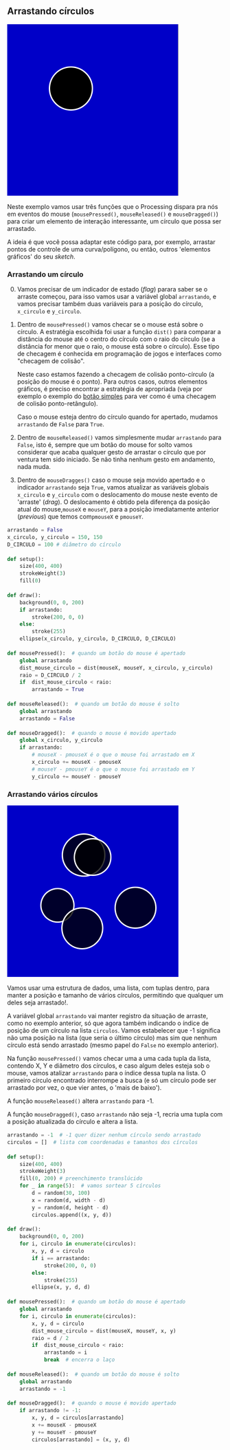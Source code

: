 ## Arrastando círculos

![um círculo sendo arrastado](assets/arrastar_circulo.gif)

Neste exemplo vamos usar três funções que o Processing dispara pra nós em eventos do mouse (`mousePressed()`, `mouseReleased()` e `mouseDragged()`) para criar um elemento de interação interessante, um círculo que possa ser arrastado.

A ideia é que você possa adaptar este código para, por exemplo, arrastar pontos de controle de uma curva/polígono, ou então, outros 'elementos gráficos' do seu *sketch*. 

### Arrastando um círculo

0. Vamos precisar de um indicador de estado (*flag*) parara saber se o arraste começou, para isso vamos usar a variável global `arrastando`, e vamos precisar também duas variáveis para a posição do círculo, `x_circulo` e `y_circulo`.

1. Dentro de `mousePressed()` vamos checar se o mouse está sobre o círculo. A estratégia escolhida foi usar a função `dist()` para comparar a distância do mouse até o centro do círculo com o raio do círculo (se a distância for menor que o raio, o mouse está sobre o círculo). Esse tipo de checagem é conhecida em programação de jogos e interfaces como "checagem de colisão".

    Neste caso estamos fazendo a checagem de colisão ponto-círculo (a posição do mouse é o ponto). Para outros casos, outros elementos gráficos, é preciso encontrar a estratégia de apropriada (veja por exemplo o exemplo do [botão simples](botao_simples.md) para ver como é uma checagem de colisão ponto-retângulo).

    Caso o mouse esteja dentro do círculo quando for apertado, mudamos `arrastando` de `False` para `True`.

2. Dentro de `mouseReleased()` vamos simplesmente mudar `arrastando` para `False`, isto é, sempre que um botão do mouse for solto vamos considerar que acaba qualquer gesto de arrastar o círculo que por ventura tem sido iniciado. Se não tinha nenhum gesto em andamento, nada muda.

3. Dentro de `mouseDragges()` caso o mouse seja movido apertado e o indicador `arrastando` seja `True`, vamos atualizar as variáveis globais `x_circulo` e `y_circulo` com o deslocamento do mouse neste evento de 'arraste' (*drag*). O deslocamento é obtido pela diferença da posição atual do mouse,`mouseX` e `mouseY`, para a posição imediatamente anterior (*previous*) que temos com`pmouseX` e `pmouseY`.

```python
arrastando = False
x_circulo, y_circulo = 150, 150
D_CIRCULO = 100 # diâmetro do círculo

def setup():
    size(400, 400)
    strokeWeight(3)
    fill(0)

def draw():
    background(0, 0, 200)
    if arrastando:
        stroke(200, 0, 0)
    else:
        stroke(255)
    ellipse(x_circulo, y_circulo, D_CIRCULO, D_CIRCULO)

def mousePressed():  # quando um botão do mouse é apertado
    global arrastando
    dist_mouse_circulo = dist(mouseX, mouseY, x_circulo, y_circulo)
    raio = D_CIRCULO / 2
    if  dist_mouse_circulo < raio:
        arrastando = True
        
def mouseReleased():  # quando um botão do mouse é solto
    global arrastando
    arrastando = False
    
def mouseDragged():  # quando o mouse é movido apertado
    global x_circulo, y_circulo
    if arrastando:
        # mouseX - pmouseX é o que o mouse foi arrastado em X
        x_circulo += mouseX - pmouseX
        # mouseY - pmouseY é o que o mouse foi arrastado em Y
        y_circulo += mouseY - pmouseY    
```

### Arrastando vários círculos

![vários círculos sendo arrastados](assets/arrastar_circulos.gif)


Vamos usar uma estrutura de dados, uma lista, com tuplas dentro, para manter a posição e tamanho de vários círculos, permitindo que qualquer um deles seja arrastado!.

A variável global `arrastando`  vai manter registro da situação de arraste, como no exemplo anterior, só que agora também indicando o índice de posição de um círculo na lista `circulos`. Vamos estabelecer que -1 significa não uma posição na lista (que seria o último círculo) mas sim que nenhum círculo está sendo arrastado (mesmo papel do `False` no exemplo anterior).

Na função `mousePressed()` vamos checar uma a uma cada tupla da lista, contendo X, Y e diâmetro dos círculos, e caso algum deles esteja sob o mouse, vamos atalizar `arrastando` para o índice dessa tupla na lista. O primeiro círculo encontrado interrompe a busca (e só um círculo pode ser arrastado por vez, o que vier antes, o 'mais de baixo').

A função `mouseReleased()` altera `arrastando` para -1.

A função `mouseDragged()`, caso `arrastando` não seja -1, recria uma tupla com a posição atualizada do círculo e altera a lista.

```python
arrastando = -1  # -1 quer dizer nenhum círculo sendo arrastado
circulos = []  # lista com coordenadas e tamanhos dos círculos

def setup():
    size(400, 400)
    strokeWeight(3)
    fill(0, 200) # preenchimento translúcido
    for _ in range(5):  # vamos sortear 5 círculos
        d = random(30, 100)
        x = random(d, width - d)
        y = random(d, height - d)
        circulos.append((x, y, d))

def draw():
    background(0, 0, 200)
    for i, circulo in enumerate(circulos):
        x, y, d = circulo
        if i == arrastando:
            stroke(200, 0, 0)
        else:
            stroke(255)    
        ellipse(x, y, d, d)

def mousePressed():  # quando um botão do mouse é apertado
    global arrastando
    for i, circulo in enumerate(circulos):
        x, y, d = circulo
        dist_mouse_circulo = dist(mouseX, mouseY, x, y)
        raio = d / 2
        if  dist_mouse_circulo < raio:
            arrastando = i
            break  # encerra o laço
    
def mouseReleased():  # quando um botão do mouse é solto
    global arrastando
    arrastando = -1
    
def mouseDragged():  # quando o mouse é movido apertado
    if arrastando != -1:
        x, y, d = circulos[arrastando]
        x += mouseX - pmouseX
        y += mouseY - pmouseY
        circulos[arrastando] = (x, y, d)
```    


